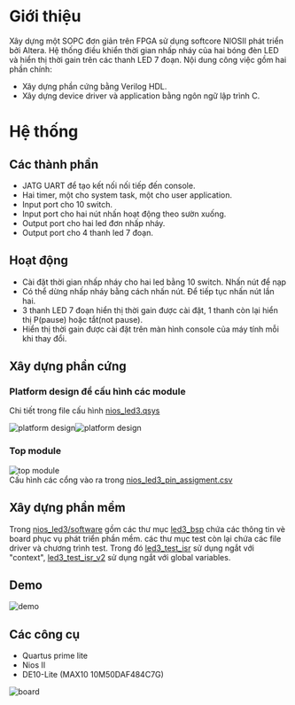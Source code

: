 # Giới thiệu
Xây dựng một SOPC đơn giản trên FPGA sử dụng softcore NIOSII phát triển bởi Altera. Hệ thống điều khiển thời gian nhấp nháy của hai bóng đèn LED
và hiển thị thời gain trên các thanh LED 7 đoạn. Nội dung công việc gồm hai phần chính:
<ul>
  <li>Xây dựng phần cứng bằng Verilog HDL.</li>
  <li>Xây dựng device driver và application bằng ngôn ngữ lập trình C.</li>
</ul>

# Hệ thống
## Các thành phần
<ul>
  <li>JATG UART để tạo kết nối nối tiếp đến console.</li>
  <li>Hai timer, một cho system task, một cho user application.</li>
  <li>Input port cho 10 switch.</li>
  <li>Input port cho hai nút nhấn hoạt động theo sườn xuống.</li>
  <li>Output port cho hai led đơn nhấp nháy.</li>
  <li>Output port cho 4 thanh led 7 đoạn.</li>
</ul>

## Hoạt động
<ul>
  <li>Cài đặt thời gian nhấp nháy cho hai led bằng 10 switch. Nhấn nút để nạp</li>
  <li>Có thể dừng nhấp nháy bằng cách nhấn nút. Để tiếp tục nhấn nút lần hai.</li>
  <li>3 thanh LED 7 đoạn hiển thị thời gain được cài đặt, 1 thanh còn lại hiển thị P(pause) hoặc tắt(not pause).</li>
  <li>Hiển thị thời gain được cài đặt trên màn hình console của máy tính mỗi khi thay đổi.</li>
</ul>

## Xây dựng phần cứng
### Platform design để cấu hình các module
Chi tiết trong file cấu hình <a href="nios_led3/nios_led3.qsys">nios_led3.qsys</a>
<div style="display:flex">
  <img style="" src="" alt="platform design"/>
  <img style="" src="" alt="platform design"/>
</div>

### Top module
<div style="display:flex">
  <img style="" src="" alt="top module"/>
</div>
Cấu hình các cổng vào ra trong <a href="nios_led3/nios_led3_pin_assigment.csv">nios_led3_pin_assigment.csv</a>

## Xây dựng phần mềm
Trong [nios_led3/software](nios_led3/software) gồm các thư mục <a href="nios_led3/software/led3_bsp">led3_bsp</a> chứa các thông tin vè board phục vụ phát triển phần mềm.
các thư mục test còn lại chứa các file driver và chương trình test. Trong đó <a href="nios_led3/software/led3_test_isr">led3_test_isr</a> sử dụng ngắt với "context", 
<a href="nios_led3/software/led3_test_isr_v2">led3_test_isr_v2</a> sử dụng ngắt với global variables.

## Demo
<div style="display:flex">
  <img style="" src="" alt="demo"/>
</div>

## Các công cụ
<ul>
  <li>Quartus prime lite</li>
  <li>Nios II</li>
  <li>DE10-Lite (MAX10 10M50DAF484C7G)</li>
</ul>
<div style="display:flex">
  <img style="" src="" alt="board"/>
</div>



